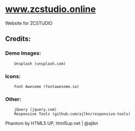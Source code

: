 # www.zcstudio.online
Website for ZCSTUDIO
## Credits:

### Demo Images:
		Unsplash (unsplash.com)

### Icons:
		Font Awesome (fontawesome.io)

### Other:
		jQuery (jquery.com)
		Responsive Tools (github.com/ajlkn/responsive-tools)

Phantom by HTML5 UP, html5up.net | @ajlkn
